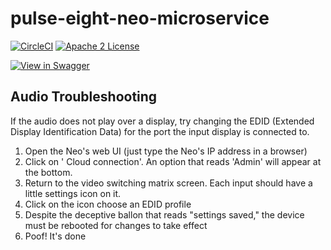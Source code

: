 # pulse-eight-neo-microservice
[![CircleCI](https://img.shields.io/circleci/project/byuoitav/pulse-eight-neo-microservice.svg)](https://circleci.com/gh/byuoitav/pulse-eight-neo-microservice) [![Apache 2 License](https://img.shields.io/hexpm/l/plug.svg)](https://raw.githubusercontent.com/byuoitav/pulse-eight-neo-microservice/master/LICENSE)

[![View in Swagger](http://jessemillar.github.io/view-in-swagger-button/button.svg)](https://generator.swagger.io/?url=https://raw.githubusercontent.com/byuoitav/pulse-eight-neo-microservice/stage/swagger.json)

## Audio Troubleshooting	
If the audio does not play over a display, try changing the EDID (Extended Display Identification Data) for the port the input display is connected to. 

1. Open the Neo's web UI (just type the Neo's IP address in a browser)
2. Click on ' Cloud connection'.  An option that reads 'Admin' will appear at the bottom.
3. Return to the video switching matrix screen. Each input should have a little settings icon on it.
4. Click on the icon choose an EDID profile
5. Despite the deceptive ballon that reads "settings saved," the device must be rebooted for changes to take effect
6. Poof! It's done
